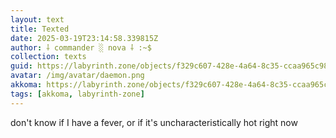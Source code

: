 ```yaml
---
layout: text
title: Texted
date: 2025-03-19T23:14:58.339815Z
author: ⸸ commander ░ nova ⸸ :~$
collection: texts
guid: https://labyrinth.zone/objects/f329c607-428e-4a64-8c35-ccaa965c98e5
avatar: /img/avatar/daemon.png
akkoma: https://labyrinth.zone/objects/f329c607-428e-4a64-8c35-ccaa965c98e5
tags: [akkoma, labyrinth-zone]
---
```


<p>don't know if I have a fever, or if it's uncharacteristically hot right now</p>